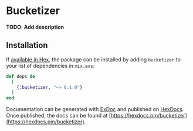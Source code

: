 # Bucketizer

**TODO: Add description**

## Installation

If [available in Hex](https://hex.pm/docs/publish), the package can be installed
by adding `bucketizer` to your list of dependencies in `mix.exs`:

```elixir
def deps do
  [
    {:bucketizer, "~> 0.1.0"}
  ]
end
```

Documentation can be generated with [ExDoc](https://github.com/elixir-lang/ex_doc)
and published on [HexDocs](https://hexdocs.pm). Once published, the docs can
be found at [https://hexdocs.pm/bucketizer](https://hexdocs.pm/bucketizer).

